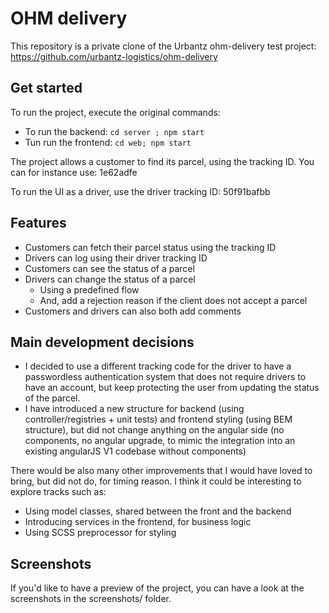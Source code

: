 # OHM delivery 

This repository is a private clone of the Urbantz ohm-delivery test project: 
https://github.com/urbantz-logistics/ohm-delivery

## Get started 

To run the project, execute the original commands: 

- To run the backend: `cd server ; npm start`
- Tun run the frontend: `cd web; npm start`

The project allows a customer to find its parcel, using the tracking ID. 
You can for instance use: 1e62adfe

To run the UI as a driver, use the driver tracking ID:
50f91bafbb

## Features 

- Customers can fetch their parcel status using the tracking ID 
- Drivers can log using their driver tracking ID 
- Customers can see the status of a parcel 
- Drivers can change the status of a parcel 
  - Using a predefined flow 
  - And, add a rejection reason if the client does not accept a parcel 
- Customers and drivers can also both add comments


## Main development decisions 

- I decided to use a different tracking code for the driver to have a passwordless authentication system that does not require drivers to have an account, but keep protecting the user from updating the status of the parcel.
- I have introduced a new structure for backend (using controller/registries + unit tests) and frontend styling (using BEM structure), but did not change anything on the angular side (no components, no angular upgrade, to mimic the integration into an existing angularJS V1 codebase without components)

There would be also many other improvements that I would have loved to bring, but did not do, for timing reason. 
I think it could be interesting to explore tracks such as: 
- Using model classes, shared between the front and the backend 
- Introducing services in the frontend, for business logic 
- Using SCSS preprocessor for styling

## Screenshots 

If you'd like to have a preview of the project, you can have a look at the screenshots in the screenshots/ folder. 


